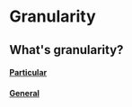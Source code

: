 # Granularity

## What's granularity?

#### [Particular](/learning/information/granularity/particular)

#### [General](/learning/information/granularity/general)